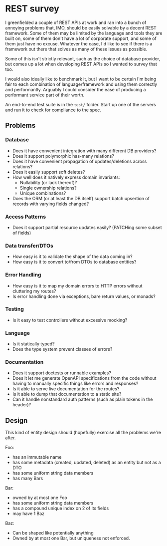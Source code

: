 # REST survey

I greenfielded a couple of REST APIs at work and ran into a bunch of annoying
problems that, IMO, should be easily solvable by a decent REST framework. Some
of them may be limited by the language and tools they are built on, some of them
don't have a lot of corporate support, and some of them just have no excuse.
Whatever the case, I'd like to see if there is a framework out there that solves 
as many of these issues as possible.

Some of this isn't strictly relevant, such as the choice of database provider,
but comes up a lot when developing REST APIs so I wanted to survey that too.

I would also ideally like to benchmark it, but I want to be certain I'm being
fair to each combination of language/framework and using them correctly and
performantly. Arguably I could consider the ease of producing a performant
service part of their worth.

An end-to-end test suite is in the `test/` folder. Start up one of the servers
and run it to check for compliance to the spec.

## Problems

### Database

- Does it have convenient integration with many different DB providers?
- Does it support polymorphic has-many relations?
- Does it have convenient propagation of updates/deletions across relations?
- Does it easily support soft deletes?
- How well does it natively express domain invariants:
  - Nullability (or lack thereof)?
  - Single ownership relations?
  - Unique combinations?
- Does the ORM (or at least the DB itself) support batch upsertion of records
  with varying fields changed?

### Access Patterns

- Does it support partial resource updates easily? (PATCHing some subset of 
  fields)

### Data transfer/DTOs

- How easy is it to validate the shape of the data coming in?
- How easy is it to convert to/from DTOs to database entities?

### Error Handling

- How easy is it to map my domain errors to HTTP errors without cluttering
  my routes?
- Is error handling done via exceptions, bare return values, or monads?

### Testing

- Is it easy to test controllers without excessive mocking?

### Language

- Is it statically typed?
- Does the type system prevent classes of errors?

### Documentation

- Does it support doctests or runnable examples?
- Does it let me generate OpenAPI specifications from the code without having to
  manually specific things like errors and responses?
- Is it able to serve live documentation for the routes?
- Is it able to dump that documentation to a static site?
- Can it handle nonstandard auth patterns (such as plain tokens in the header)?

## Design

This kind of entity design should (hopefully) exercise all the problems we're
after.

Foo:
  - has an immutable name
  - has some metadata (created, updated, deleted) as an entity but not as a DTO
  - has some uniform string data members
  - has many Bars

Bar:
  - owned by at most one Foo
  - has some uniform string data members
  - has a compound unique index on 2 of its fields
  - may have 1 Baz

Baz:
  - Can be shaped like potentially anything
  - Owned by at most one Bar, but uniqueness not enforced.
